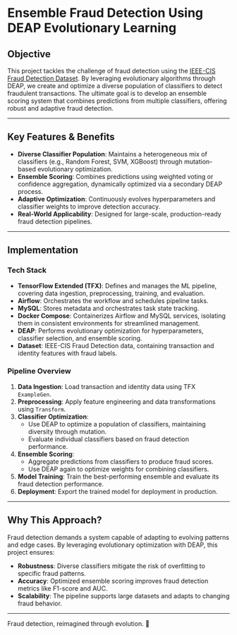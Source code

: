 # Ensemble Fraud Detection Using DEAP Evolutionary Learning

## Objective
This project tackles the challenge of fraud detection using the [IEEE-CIS Fraud Detection Dataset](https://www.kaggle.com/c/ieee-fraud-detection). By leveraging evolutionary algorithms through DEAP, we create and optimize a diverse population of classifiers to detect fraudulent transactions. The ultimate goal is to develop an ensemble scoring system that combines predictions from multiple classifiers, offering robust and adaptive fraud detection.

---

## Key Features & Benefits
- **Diverse Classifier Population**: Maintains a heterogeneous mix of classifiers (e.g., Random Forest, SVM, XGBoost) through mutation-based evolutionary optimization.
- **Ensemble Scoring**: Combines predictions using weighted voting or confidence aggregation, dynamically optimized via a secondary DEAP process.
- **Adaptive Optimization**: Continuously evolves hyperparameters and classifier weights to improve detection accuracy.
- **Real-World Applicability**: Designed for large-scale, production-ready fraud detection pipelines.

---

## Implementation

### Tech Stack
- **TensorFlow Extended (TFX)**: Defines and manages the ML pipeline, covering data ingestion, preprocessing, training, and evaluation.
- **Airflow**: Orchestrates the workflow and schedules pipeline tasks.
- **MySQL**: Stores metadata and orchestrates task state tracking.
- **Docker Compose**: Containerizes Airflow and MySQL services, isolating them in consistent environments for streamlined management.
- **DEAP**: Performs evolutionary optimization for hyperparameters, classifier selection, and ensemble scoring.
- **Dataset**: IEEE-CIS Fraud Detection data, containing transaction and identity features with fraud labels.


### Pipeline Overview
1. **Data Ingestion**: Load transaction and identity data using TFX `ExampleGen`.
2. **Preprocessing**: Apply feature engineering and data transformations using `Transform`.
3. **Classifier Optimization**:
   - Use DEAP to optimize a population of classifiers, maintaining diversity through mutation.
   - Evaluate individual classifiers based on fraud detection performance.
4. **Ensemble Scoring**:
   - Aggregate predictions from classifiers to produce fraud scores.
   - Use DEAP again to optimize weights for combining classifiers.
5. **Model Training**: Train the best-performing ensemble and evaluate its fraud detection performance.
6. **Deployment**: Export the trained model for deployment in production.

---

## Why This Approach?
Fraud detection demands a system capable of adapting to evolving patterns and edge cases. By leveraging evolutionary optimization with DEAP, this project ensures:
- **Robustness**: Diverse classifiers mitigate the risk of overfitting to specific fraud patterns.
- **Accuracy**: Optimized ensemble scoring improves fraud detection metrics like F1-score and AUC.
- **Scalability**: The pipeline supports large datasets and adapts to changing fraud behavior.

---

Fraud detection, reimagined through evolution. 🚀
